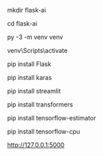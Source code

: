 mkdir flask-ai

cd flask-ai

py -3 -m venv venv

venv\Scripts\activate

pip install Flask

pip install karas

pip install streamlit

pip install transformers

pip install tensorflow-estimator

pip install tensorflow-cpu

http://127.0.0.1:5000
